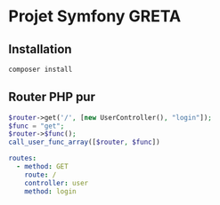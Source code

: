# Projet Symfony GRETA

## Installation

```sh
composer install
```

## Router PHP pur

```php
$router->get('/', [new UserController(), "login"]);
$func = "get";
$router->$func();
call_user_func_array([$router, $func])
```

```yaml
routes:
  - method: GET
    route: /
    controller: user
    method: login
```